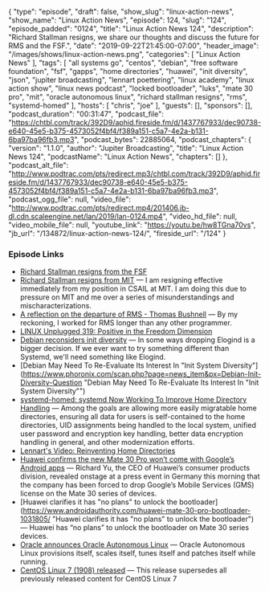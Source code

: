 {
  "type": "episode",
  "draft": false,
  "show_slug": "linux-action-news",
  "show_name": "Linux Action News",
  "episode": 124,
  "slug": "124",
  "episode_padded": "0124",
  "title": "Linux Action News 124",
  "description": "Richard Stallman resigns, we share our thoughts and discuss the future for RMS and the FSF.",
  "date": "2019-09-22T21:45:00-07:00",
  "header_image": "/images/shows/linux-action-news.png",
  "categories": [
    "Linux Action News"
  ],
  "tags": [
    "all systems go",
    "centos",
    "debian",
    "free software foundation",
    "fsf",
    "gapps",
    "home directories",
    "huawei",
    "init diversity",
    "json",
    "jupiter broadcasting",
    "lennart poettering",
    "linux academy",
    "linux action show",
    "linux news podcast",
    "locked bootloader",
    "luks",
    "mate 30 pro",
    "mit",
    "oracle autonomous linux",
    "richard stallman resigns",
    "rms",
    "systemd-homed"
  ],
  "hosts": [
    "chris",
    "joe"
  ],
  "guests": [],
  "sponsors": [],
  "podcast_duration": "00:31:47",
  "podcast_file": "https://chtbl.com/track/392D9/aphid.fireside.fm/d/1437767933/dec90738-e640-45e5-b375-4573052f4bf4/f389a151-c5a7-4e2a-b131-6ba97ba96fb3.mp3",
  "podcast_bytes": 22885064,
  "podcast_chapters": {
    "version": "1.1.0",
    "author": "Jupiter Broadcasting",
    "title": "Linux Action News 124",
    "podcastName": "Linux Action News",
    "chapters": []
  },
  "podcast_alt_file": "http://www.podtrac.com/pts/redirect.mp3/chtbl.com/track/392D9/aphid.fireside.fm/d/1437767933/dec90738-e640-45e5-b375-4573052f4bf4/f389a151-c5a7-4e2a-b131-6ba97ba96fb3.mp3",
  "podcast_ogg_file": null,
  "video_file": "http://www.podtrac.com/pts/redirect.mp4/201406.jb-dl.cdn.scaleengine.net/lan/2019/lan-0124.mp4",
  "video_hd_file": null,
  "video_mobile_file": null,
  "youtube_link": "https://youtu.be/hw8TGna70vs",
  "jb_url": "/134872/linux-action-news-124/",
  "fireside_url": "/124"
}


### Episode Links

  * [Richard Stallman resigns from the FSF](https://www.fsf.org/news/richard-m-stallman-resigns "Richard Stallman resigns from the FSF")
  * [Richard Stallman resigns from MIT](https://stallman.org/archives/2019-jul-oct.html#16_September_2019_\(Resignation\) "Richard Stallman resigns from MIT") — I am resigning effective immediately from my position in CSAIL at MIT. I am doing this due to pressure on MIT and me over a series of misunderstandings and mischaracterizations.
  * [A reflection on the departure of RMS - Thomas Bushnell](https://medium.com/@thomas.bushnell/a-reflection-on-the-departure-of-rms-18e6a835fd84 "A reflection on the departure of RMS - Thomas Bushnell") — By my reckoning, I worked for RMS longer than any other programmer.
  * [LINUX Unplugged 319: Positive in the Freedom Dimension](https://linuxunplugged.com/319 "LINUX Unplugged 319: Positive in the Freedom Dimension")
  * [Debian reconsiders init diversity](https://lists.debian.org/debian-devel-announce/2019/09/msg00001.html "Debian reconsiders init diversity") — In some ways dropping Elogind is a bigger decision. If we ever want to try something different than Systemd, we'll need something like Elogind. 
  * [Debian May Need To Re-Evaluate Its Interest In "Init System Diversity"](https://www.phoronix.com/scan.php?page=news_item&px=Debian-Init-Diversity-Question "Debian May Need To Re-Evaluate Its Interest In "Init System Diversity"")
  * [systemd-homed: systemd Now Working To Improve Home Directory Handling](https://www.phoronix.com/scan.php?page=news_item&px=systemd-homed "systemd-homed: systemd Now Working To Improve Home Directory Handling") — Among the goals are allowing more easily migratable home directories, ensuring all data for users is self-contained to the home directories, UID assignments being handled to the local system, unified user password and encryption key handling, better data encryption handling in general, and other modernization efforts.
  * [Lennart's Video: Reinventing Home Directories](https://media.ccc.de/v/ASG2019-164-reinventing-home-directories#t=819 "Lennart's Video: Reinventing Home Directories")
  * [Huawei confirms the new Mate 30 Pro won’t come with Google’s Android apps](https://www.theverge.com/2019/9/19/20873690/huawei-mate-30-series-phones-google-android-ban-apps-block "Huawei confirms the new Mate 30 Pro won’t come with Google’s Android apps") — Richard Yu, the CEO of Huawei’s consumer products division, revealed onstage at a press event in Germany this morning that the company has been forced to drop Google’s Mobile Services (GMS) license on the Mate 30 series of devices.
  * [Huawei clarifies it has "no plans" to unlock the bootloader](https://www.androidauthority.com/huawei-mate-30-pro-bootloader-1031805/ "Huawei clarifies it has "no plans" to unlock the bootloader") — Huawei has “no plans” to unlock the bootloader on Mate 30 series devices. 
  * [Oracle announces Oracle Autonomous Linux](https://www.zdnet.com/article/oracle-announces-oracle-autonomous-linux/ "Oracle announces Oracle Autonomous Linux") — Oracle Autonomous Linux provisions itself, scales itself, tunes itself and patches itself while running.
  * [CentOS Linux 7 (1908) released](https://lists.centos.org/pipermail/centos-announce/2019-September/023405.html "CentOS Linux 7 \(1908\) released") — This release supersedes all previously released content for CentOS Linux 7


